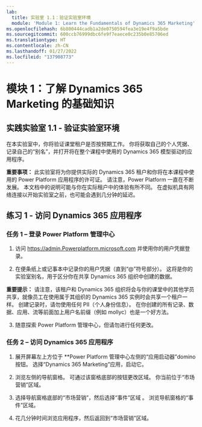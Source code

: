 ```yaml
---
lab:
  title: 实验室 1.1：验证实验室环境
  module: 'Module 1: Learn the Fundamentals of Dynamics 365 Marketing'
ms.openlocfilehash: 6b800444cadb1a2de0750594fea3e19e4f9a5bde
ms.sourcegitcommit: 600ccb76999dbc6fe9f7eaece0c235b0e85706ed
ms.translationtype: HT
ms.contentlocale: zh-CN
ms.lasthandoff: 01/27/2022
ms.locfileid: "137908773"
---
```

<a name="module-1-learn-the-fundamentals-of-dynamics-365-marketing"></a>模块 1：了解 Dynamics 365 Marketing 的基础知识
========================

## <a name="practice-lab-11---validate-lab-environment"></a>实践实验室 1.1 - 验证实验室环境 

在本实验室中，你将验证课堂租户是否按预期工作。 你将获取自己的个人凭据、记录自己的“别名”，并打开将在整个课程中使用的 Dynamics 365 模型驱动的应用程序。 

**重要事项：** 此实验室将为你提供实际的 Dynamics 365 租户和你将在本课程中使用的 Power Platform 应用程序的许可证。 请注意，Power Platform 一直在不断发展。 本文档中的说明可能与你在实际租户中的体验有所不同。 在虚拟机具有网络连接以开始实验室之前，也可能会遇到几分钟的延迟。

<a name="exercise-1---access-the-dynamics-365-application"></a>练习 1 - 访问 Dynamics 365 应用程序
---------------------------------------------------

### <a name="task-1--log-into-the-power-platform-admin-center"></a>任务 1 – 登录 Power Platform 管理中心

1.  访问 <https://admin.Powerplatform.microsoft.com> 并使用你的用户凭据登录。

2. 在便条纸上或记事本中记录你的用户凭据（直到“@”符号部分）。 这将是你的实验室别名，用于区分你在共享 Dynamics 365 组织中创建的数据。 

**重要提示：** 请注意，该租户和 Dynamics 365 组织将会与你的课堂中的其他学员共享，就像员工在使用属于其组织的 Dynamics 365 实例时会共享一个租户一样。 创建记录时，请勿使用任何 PII（个人身份信息）。 在你创建的所有记录、数据、应用、流等前面加上用户名前缀（例如 mollyc）也是一个好方法。

3. 随意探索 Power Platform 管理中心，但请勿进行任何更改。

### <a name="task-2--access-the-dynamics-365-application"></a>任务 2 – 访问 Dynamics 365 应用程序

1.  展开屏幕左上方位于 **Power Platform 管理中心左侧的“应用启动器”domino 按钮。 选择“Dynamics 365 Marketing”应用，启动它。

2.  浏览左侧的导航窗格。 可通过该窗格底部的按钮更改区域。 你当前位于“市场营销”区域。 

3.  选择导航窗格底部的“市场营销”，然后选择“事件”区域 。 浏览导航窗格的“事件”区域。  

4. 花几分钟时间浏览应用程序，然后返回到“市场营销”区域。
